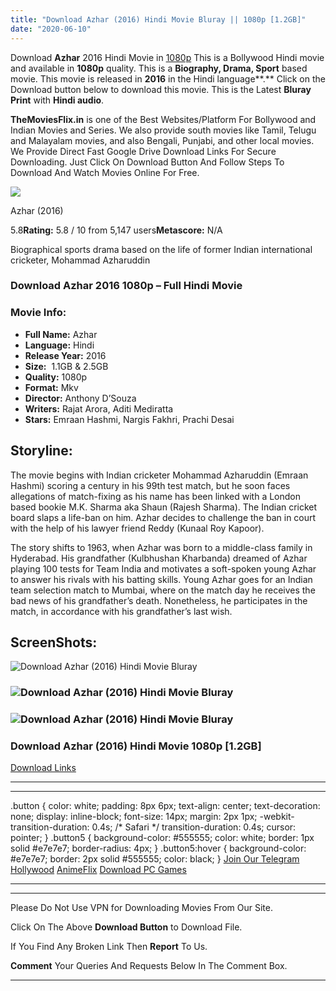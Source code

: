 ```yaml
---
title: "Download Azhar (2016) Hindi Movie Bluray || 1080p [1.2GB]"
date: "2020-06-10"
---
```


Download **Azhar** 2016 Hindi Movie in [1080p](https://1moviesflix.com/1080p-movies/) This is a Bollywood Hindi movie and available in **1080p** quality. This is a **Biography, Drama, Sport** based movie. This movie is released in **2016** in the Hindi language**.** Click on the Download button below to download this movie. This is the Latest **Bluray Print** with **Hindi audio**.

**TheMoviesFlix.in** is one of the Best Websites/Platform For Bollywood and Indian Movies and Series. We also provide south movies like Tamil, Telugu and Malayalam movies, and also Bengali, Punjabi, and other local movies. We Provide Direct Fast Google Drive Download Links For Secure Downloading. Just Click On Download Button And Follow Steps To Download And Watch Movies Online For Free.

[![](https://m.media-amazon.com/images/M/MV5BZjdiNjI1NWItZmJiOC00MWVjLThhNmMtMzIyZGU5NjdjMmE0XkEyXkFqcGdeQXVyMjUxMTY3ODM@._V1_SX300.jpg)](https://www.imdb.com/title/tt4906984/ "Azhar")

Azhar (2016)

5.8**Rating:** 5.8 / 10 from 5,147 users**Metascore:** N/A

Biographical sports drama based on the life of former Indian international cricketer, Mohammad Azharuddin

### Download Azhar 2016 1080p – Full Hindi Movie

### Movie Info:

- **Full Name:** Azhar
- **Language:** Hindi
- **Release Year:** 2016
- **Size:**  1.1GB & 2.5GB
- **Quality:** 1080p
- **Format:** Mkv
- **Director:** Anthony D’Souza
- **Writers:** Rajat Arora, Aditi Mediratta
- **Stars:** Emraan Hashmi, Nargis Fakhri, Prachi Desai

## Storyline:

The movie begins with Indian cricketer Mohammad Azharuddin (Emraan Hashmi) scoring a century in his 99th test match, but he soon faces allegations of match-fixing as his name has been linked with a London based bookie M.K. Sharma aka Shaun (Rajesh Sharma). The Indian cricket board slaps a life-ban on him. Azhar decides to challenge the ban in court with the help of his lawyer friend Reddy (Kunaal Roy Kapoor).

The story shifts to 1963, when Azhar was born to a middle-class family in Hyderabad. His grandfather (Kulbhushan Kharbanda) dreamed of Azhar playing 100 tests for Team India and motivates a soft-spoken young Azhar to answer his rivals with his batting skills. Young Azhar goes for an Indian team selection match to Mumbai, where on the match day he receives the bad news of his grandfather’s death. Nonetheless, he participates in the match, in accordance with his grandfather’s last wish.

## ScreenShots:

![Download Azhar (2016) Hindi Movie Bluray](https://m.media-amazon.com/images/M/MV5BZjMxNjk1ZmItN2VkZC00NzRjLTlmZWEtYzkwMWUyMzJjOTE1L2ltYWdlL2ltYWdlXkEyXkFqcGdeQXVyNjQ2MjQ5NzM@._V1_QL50_SX1777_CR0,0,1777,755_AL_.jpg)

### ![Download Azhar (2016) Hindi Movie Bluray](https://m.media-amazon.com/images/M/MV5BMDdlODIzMTgtNjJmNy00Y2EyLWI1ZmEtMzI2MDkyZTU5NGY5L2ltYWdlL2ltYWdlXkEyXkFqcGdeQXVyNjQ2MjQ5NzM@._V1_QL50_.jpg)

### ![Download Azhar (2016) Hindi Movie Bluray](https://m.media-amazon.com/images/M/MV5BOGVmZWMwOWYtODE2ZS00ZjI0LTkzNzYtOTJlYTg1NTY2MmMxL2ltYWdlL2ltYWdlXkEyXkFqcGdeQXVyNjQ2MjQ5NzM@._V1_QL50_.jpg)

### Download Azhar (2016) Hindi Movie 1080p \[1.2GB\] 

[Download Links](https://1moviesflix.com?a270777880=dVByVWRqbmUySG1hL1BxK2ttR2swQk40dmJpUG51SWlyS3d5czdRWWVkclZqZ0plS3Bsd3R2d25jL2pqT09FNEk5YXVlVmZ3WjR5dks0ZWM4L2E3VVdkc2FIZjRDR0tDM2g1OHBIUlN1b3c9)

* * *

* * *

.button { color: white; padding: 8px 6px; text-align: center; text-decoration: none; display: inline-block; font-size: 14px; margin: 2px 1px; -webkit-transition-duration: 0.4s; /\* Safari \*/ transition-duration: 0.4s; cursor: pointer; } .button5 { background-color: #555555; color: white; border: 1px solid #e7e7e7; border-radius: 4px; } .button5:hover { background-color: #e7e7e7; border: 2px solid #555555; color: black; } [Join Our Telegram](http://gdrivepro.xyz/join.php) [Hollywood](https://moviesverse.com/) [AnimeFlix](https://animeflix.in/) [Download PC Games](https://gamesflix.net/)  

* * *

* * *

  

Please Do Not Use VPN for Downloading Movies From Our Site.

Click On The Above **Download Button** to Download File.

If You Find Any Broken Link Then **Report** To Us.

**Comment** Your Queries And Requests Below In The Comment Box.

* * *
